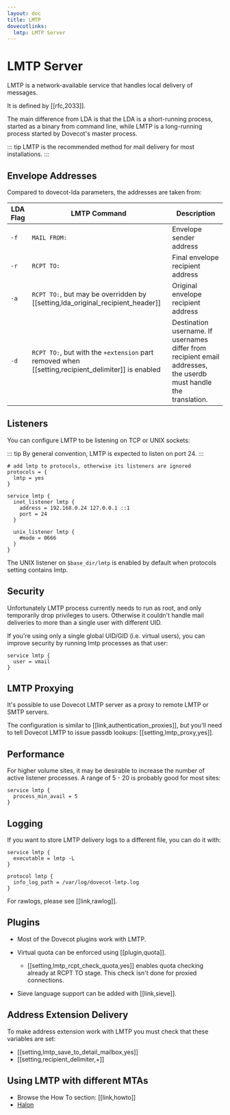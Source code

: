 ```yaml
---
layout: doc
title: LMTP
dovecotlinks:
  lmtp: LMTP Server
---
```


# LMTP Server

LMTP is a network-available service that handles local delivery of messages.

It is defined by [[rfc,2033]].

The main difference from LDA is that the LDA is a short-running process,
started as a binary from command line, while LMTP is a long-running process
started by Dovecot's master process.

::: tip
LMTP is the recommended method for mail delivery for most installations.
:::

<!-- @include: include/delivery_common.inc -->

## Envelope Addresses

Compared to dovecot-lda parameters, the addresses are taken from:

| LDA Flag | LMTP Command | Description |
| -------- | ------------ | ----------- |
| `-f` | `MAIL FROM:` | Envelope sender address |
| `-r` | `RCPT TO:` | Final envelope recipient address |
| `-a` | `RCPT TO:`, but may be overridden by [[setting,lda_original_recipient_header]] | Original envelope recipient address |
| `-d` | `RCPT TO:`, but with the `+extension` part removed when [[setting,recipient_delimiter]] is enabled | Destination username. If usernames differ from recipient email addresses, the userdb must handle the translation. |

## Listeners

You can configure LMTP to be listening on TCP or UNIX sockets:

::: tip
By general convention, LMTP is expected to listen on port 24.
:::

```[dovecot.conf]
# add lmtp to protocols, otherwise its listeners are ignored
protocols = {
  lmtp = yes
}

service lmtp {
  inet_listener lmtp {
    address = 192.168.0.24 127.0.0.1 ::1
    port = 24
  }

  unix_listener lmtp {
    #mode = 0666
  }
}
```

The UNIX listener on `$base_dir/lmtp` is enabled by default when
protocols setting contains lmtp.

## Security

Unfortunately LMTP process currently needs to run as root, and only
temporarily drop privileges to users. Otherwise it couldn't handle mail
deliveries to more than a single user with different UID.

If you're using only a single global UID/GID (i.e. virtual users), you can
improve security by running lmtp processes as that user:

```[dovecot.conf]
service lmtp {
  user = vmail
}
```

## LMTP Proxying

It's possible to use Dovecot LMTP server as a proxy to remote LMTP or
SMTP servers.

The configuration is similar to [[link,authentication_proxies]], but you'll
need to tell Dovecot LMTP to issue passdb lookups: [[setting,lmtp_proxy,yes]].

## Performance

For higher volume sites, it may be desirable to increase the number of
active listener processes. A range of 5 - 20 is probably good for most sites:

```[dovecot.conf]
service lmtp {
  process_min_avail = 5
}
```

## Logging

If you want to store LMTP delivery logs to a different file, you can do
it with:

```[dovecot.conf]
service lmtp {
  executable = lmtp -L
}

protocol lmtp {
  info_log_path = /var/log/dovecot-lmtp.log
}
```

For rawlogs, please see [[link,rawlog]].

## Plugins

* Most of the Dovecot plugins work with LMTP.

* Virtual quota can be enforced using [[plugin,quota]].

  * [[setting,lmtp_rcpt_check_quota,yes]] enables quota checking already
    at RCPT TO stage. This check isn't done for proxied connections.

* Sieve language support can be added with [[link,sieve]].

## Address Extension Delivery

To make address extension work with LMTP you must check that these variables
are set:

* [[setting,lmtp_save_to_detail_mailbox,yes]]
* [[setting,recipient_delimiter,+]]

## Using LMTP with different MTAs

* Browse the How To section: [[link,howto]]
* [Halon](https://docs.halon.io/kb/delivery/lmtp)
